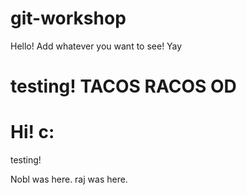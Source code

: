# git-workshop

Hello! Add whatever you want to see!
Yay

testing!
TACOS RACOS OD
=======

Hi! c:
=======
testing!







Nobl was here.
raj was here.



